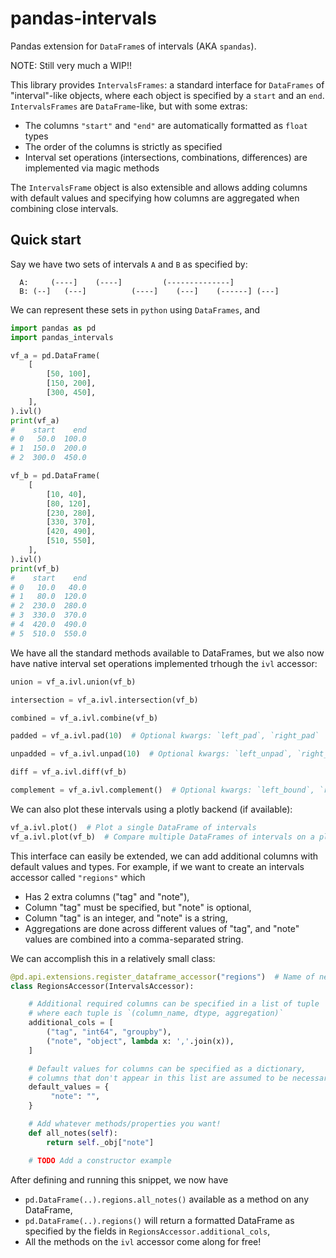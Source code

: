 # pandas-intervals
Pandas extension for `DataFrame`s of intervals (AKA `spandas`).

NOTE: Still very much a WIP!!


This library provides `IntervalsFrames`: a standard interface for `DataFrames` of "interval"-like objects, where each object is specified by a `start` and an `end`. `IntervalsFrames` are `DataFrame`-like, but with some extras:
* The columns `"start"` and `"end"` are automatically formatted as `float` types
* The order of the columns is strictly as specified
* Interval set operations (intersections, combinations, differences) are implemented via magic methods

The `IntervalsFrame` object is also extensible and allows adding columns with default values and specifying how columns are aggregated when combining close intervals.

## Quick start
Say we have two sets of intervals `A` and `B` as specified by:
```
  A:     (----]    (----]         (--------------]
  B: (--]   (---]          (----]    (---]    (------] (---]
```

We can represent these sets in `python` using `DataFrames`, and
```python
import pandas as pd
import pandas_intervals

vf_a = pd.DataFrame(
    [
        [50, 100],
        [150, 200],
        [300, 450],
    ],
).ivl()
print(vf_a)
#    start    end
# 0   50.0  100.0
# 1  150.0  200.0
# 2  300.0  450.0

vf_b = pd.DataFrame(
    [
        [10, 40],
        [80, 120],
        [230, 280],
        [330, 370],
        [420, 490],
        [510, 550],
    ],
).ivl()
print(vf_b)
#    start    end
# 0   10.0   40.0
# 1   80.0  120.0
# 2  230.0  280.0
# 3  330.0  370.0
# 4  420.0  490.0
# 5  510.0  550.0
```

We have all the standard methods available to DataFrames, but we also now have native interval set operations implemented trhough the `ivl` accessor:
```python
union = vf_a.ivl.union(vf_b)

intersection = vf_a.ivl.intersection(vf_b)

combined = vf_a.ivl.combine(vf_b)

padded = vf_a.ivl.pad(10)  # Optional kwargs: `left_pad`, `right_pad`

unpadded = vf_a.ivl.unpad(10)  # Optional kwargs: `left_unpad`, `right_unpad`

diff = vf_a.ivl.diff(vf_b)

complement = vf_a.ivl.complement()  # Optional kwargs: `left_bound`, `right_bound`
```

We can also plot these intervals using a plotly backend (if available):
```python
vf_a.ivl.plot()  # Plot a single DataFrame of intervals
vf_a.ivl.plot(vf_b)  # Compare multiple DataFrames of intervals on a plot
```

This interface can easily be extended, we can add additional columns with default values and types.
For example, if we want to create an intervals accessor called `"regions"` which
* Has 2 extra columns ("tag" and "note"),
* Column "tag" must be specified, but "note" is optional,
* Column "tag" is an integer, and "note" is a string,
* Aggregations are done across different values of "tag", and "note" values are combined
    into a comma-separated string.

We can accomplish this in a relatively small class:

```python
@pd.api.extensions.register_dataframe_accessor("regions")  # Name of new accessor
class RegionsAccessor(IntervalsAccessor):

    # Additional required columns can be specified in a list of tuple
    # where each tuple is `(column_name, dtype, aggregation)`
    additional_cols = [
        ("tag", "int64", "groupby"),
        ("note", "object", lambda x: ','.join(x)),
    ]

    # Default values for columns can be specified as a dictionary,
    # columns that don't appear in this list are assumed to be necessary
    default_values = {
         "note": "",
    }

    # Add whatever methods/properties you want!
    def all_notes(self):
        return self._obj["note"]

    # TODO Add a constructor example
```

After defining and running this snippet, we now have
* `pd.DataFrame(..).regions.all_notes()` available as a method on any DataFrame,
* `pd.DataFrame(..).regions()` will return a formatted DataFrame as specified by the fields in `RegionsAccessor.additional_cols`,
* All the methods on the `ivl` accessor come along for free!
